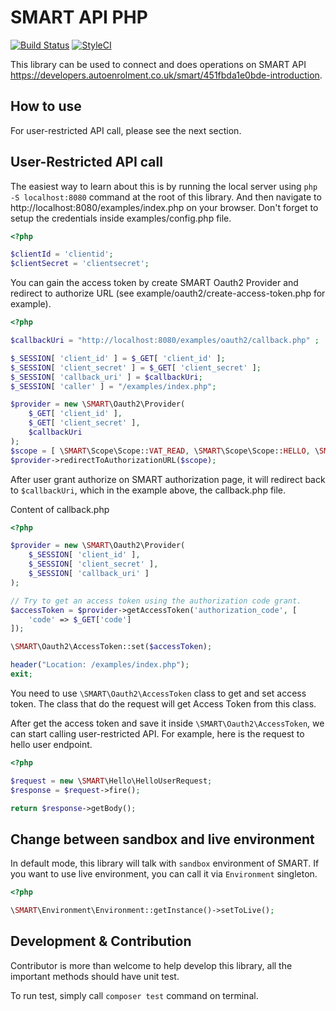 # SMART API PHP
[![Build Status](https://travis-ci.org/s-patompong/smart-api-php.svg?branch=master)](https://travis-ci.org/s-patompong/smart-api-php)
[![StyleCI](https://github.styleci.io/repos/167135773/shield?branch=master)](https://github.styleci.io/repos/167135773)

This library can be used to connect and does operations on SMART API https://developers.autoenrolment.co.uk/smart/451fbda1e0bde-introduction.

## How to use

For user-restricted API call, please see the next section.

## User-Restricted API call
The easiest way to learn about this is by running the local server using `php -S localhost:8080` command at the root of this library. And then navigate to http://localhost:8080/examples/index.php on your browser. Don't forget to setup the credentials inside examples/config.php file.
```php
<?php

$clientId = 'clientid';
$clientSecret = 'clientsecret';

```
You can gain the access token by create SMART Oauth2 Provider and redirect to authorize URL (see example/oauth2/create-access-token.php for example).

```php
<?php

$callbackUri = "http://localhost:8080/examples/oauth2/callback.php" ;

$_SESSION[ 'client_id' ] = $_GET[ 'client_id' ];
$_SESSION[ 'client_secret' ] = $_GET[ 'client_secret' ];
$_SESSION[ 'callback_uri' ] = $callbackUri;
$_SESSION[ 'caller' ] = "/examples/index.php";

$provider = new \SMART\Oauth2\Provider(
    $_GET[ 'client_id' ],
    $_GET[ 'client_secret' ],
    $callbackUri
);
$scope = [ \SMART\Scope\Scope::VAT_READ, \SMART\Scope\Scope::HELLO, \SMART\Scope\Scope::VAT_WRITE ];
$provider->redirectToAuthorizationURL($scope);
```
After user grant authorize on SMART authorization page, it will redirect back to `$callbackUri`, which in the example above, the callback.php file.

Content of callback.php
```php
<?php

$provider = new \SMART\Oauth2\Provider(
    $_SESSION[ 'client_id' ],
    $_SESSION[ 'client_secret' ],
    $_SESSION[ 'callback_uri' ]
);

// Try to get an access token using the authorization code grant.
$accessToken = $provider->getAccessToken('authorization_code', [
    'code' => $_GET['code']
]);

\SMART\Oauth2\AccessToken::set($accessToken);

header("Location: /examples/index.php");
exit;
```
You need to use `\SMART\Oauth2\AccessToken` class to get and set access token. The class that do the request will get Access Token from this class.

After get the access token and save it inside `\SMART\Oauth2\AccessToken`, we can start calling user-restricted API. For example, here is the request to hello user endpoint.
```php
<?php

$request = new \SMART\Hello\HelloUserRequest;
$response = $request->fire();

return $response->getBody();
```
## Change between sandbox and live environment
In default mode, this library will talk with `sandbox` environment of SMART. If you want to use live environment, you can call it via `Environment` singleton.
```php
<?php

\SMART\Environment\Environment::getInstance()->setToLive();
```
## Development & Contribution
Contributor is more than welcome to help develop this library, all the important methods should have unit test.

To run test, simply call `composer test` command on terminal.
